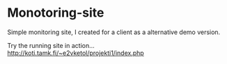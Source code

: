 # Monotoring-site
Simple monitoring site, I created for a client as a alternative demo version.

Try the running site in action... http://koti.tamk.fi/~e2vketol/projekti1/index.php
